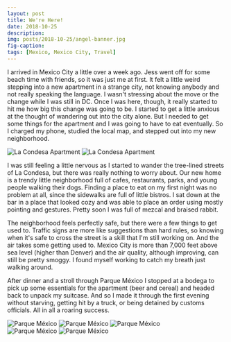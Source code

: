 ```yaml
---
layout: post
title: We're Here!
date: 2018-10-25
description:
img: posts/2018-10-25/angel-banner.jpg
fig-caption:
tags: [Mexico, Mexico City, Travel]
---
```

I arrived in Mexico City a little over a week ago. Jess went off for some beach time with friends, so it was just me at first. It felt a little weird stepping into a new apartment in a strange city, not knowing anybody and not really speaking the language. I wasn't stressing about the move or the change while I was still in DC. Once I was here, though, it really started to hit me how big this change was going to be. I started to get a little anxious at the thought of wandering out into the city alone. But I needed to get some things for the apartment and I was going to have to eat eventually. So I charged my phone, studied the local map, and stepped out into my new neighborhood.

<div class="center">
  <img src="{{site.baseurl}}/assets/img/posts/2018-10-25/apartment-1.jpg" alt="La Condesa Apartment" />
  <img src="{{site.baseurl}}/assets/img/posts/2018-10-25/apartment-2.jpg" alt="La Condesa Apartment" />
</div>

I was still feeling a little nervous as I started to wander the tree-lined streets of La Condesa, but there was really nothing to worry about. Our new home is a  trendy little neighborhood full of cafes, restaurants, parks, and young people walking their dogs. Finding a place to eat on my first night was no problem at all, since the sidewalks are full of little bistros. I sat down at the bar in a place that looked cozy and was able to place an order using mostly pointing and gestures. Pretty soon  I was full of mezcal and braised rabbit.

The neighborhood feels perfectly safe, but there were a few things to get used to. Traffic signs are more like suggestions than hard rules, so knowing when it's safe to cross the street is a skill that I'm still working on. And the air takes some getting used to. Mexico City is more than 7,000 feet above sea level (higher than Denver) and the air quality, although improving,  can still be pretty smoggy. I found myself working to catch my breath just walking around.

After dinner and a stroll through Parque México I stopped at a bodega to pick up some essentials for the apartment (beer and cereal) and headed back to unpack my suitcase. And so I made it through the first evening without starving, getting hit by a truck, or being detained by customs officials. All in all a roaring success.

<div class="center">
  <img src="{{site.baseurl}}/assets/img/posts/2018-10-25/park-1.jpg" class="vertical" alt="Parque México"/>
  <img src="{{site.baseurl}}/assets/img/posts/2018-10-25/fountain.jpg" class="vertical" alt="Parque México"/>
  <img src="{{site.baseurl}}/assets/img/posts/2018-10-25/statue-2.jpg" class="vertical" alt="Parque México"/>
</div>

<div class="center">
  <img src="{{site.baseurl}}/assets/img/posts/2018-10-25/park-2.jpg" alt="Parque México"/>
  <img src="{{site.baseurl}}/assets/img/posts/2018-10-25/statue-1.jpg" alt="Parque México"/>
</div>